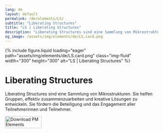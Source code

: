 ```yaml
---
lang: de
layout: default
permalink: /de/elements/LS/
subtitle: "Liberating Structures"
title: "LS | Liberating Structures"
description: "Liberating Structures sind eine Sammlung von Mikrostrukturen. Sie helfen Gruppen, effektiv zusammenzuarbeiten und kreative Lösungen zu entwickeln. Sie fördern die Beteiligung und das Engagement aller Teilnehmerinnen und Teilnehmer."
og_image: /assets/img/elements/de/LS.card.png
---
```


{% include figure.liquid loading="eager" path="assets/img/elements/de/LS.card.png" class="img-fluid" width="300" height="300" alt="LS | Liberating Structures" %}

# Liberating Structures

Liberating Structures sind eine Sammlung von Mikrostrukturen. Sie helfen Gruppen, effektiv zusammenzuarbeiten und kreative Lösungen zu entwickeln. Sie fördern die Beteiligung und das Engagement aller Teilnehmerinnen und Teilnehmer.

<a href="https://apps.apple.com/app/apple-store/id6738084498?pt=127441684&ct=website&mt=8">
  <img src="{{ "assets/img/en/appstore.png" | relative_url }}" width="120" height="40" alt="Download PM Elements">
</a>
